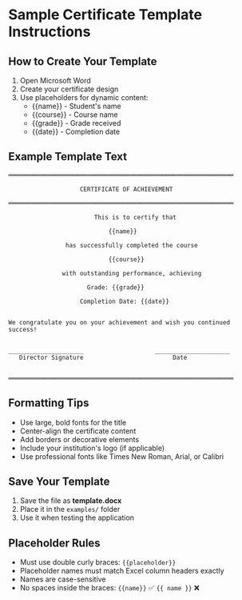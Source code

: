 # Sample Certificate Template Instructions

## How to Create Your Template

1. Open Microsoft Word
2. Create your certificate design
3. Use placeholders for dynamic content:
   - {{name}} - Student's name
   - {{course}} - Course name
   - {{grade}} - Grade received
   - {{date}} - Completion date

## Example Template Text

```
═══════════════════════════════════════════════════════════════

                    CERTIFICATE OF ACHIEVEMENT

═══════════════════════════════════════════════════════════════

                        This is to certify that

                            {{name}}

                has successfully completed the course

                            {{course}}

               with outstanding performance, achieving

                      Grade: {{grade}}

                    Completion Date: {{date}}


We congratulate you on your achievement and wish you continued success!


_____________________                    _____________________
   Director Signature                         Date


═══════════════════════════════════════════════════════════════
```

## Formatting Tips

- Use large, bold fonts for the title
- Center-align the certificate content
- Add borders or decorative elements
- Include your institution's logo (if applicable)
- Use professional fonts like Times New Roman, Arial, or Calibri

## Save Your Template

1. Save the file as **template.docx**
2. Place it in the `examples/` folder
3. Use it when testing the application

## Placeholder Rules

- Must use double curly braces: `{{placeholder}}`
- Placeholder names must match Excel column headers exactly
- Names are case-sensitive
- No spaces inside the braces: `{{name}}` ✅ `{{ name }}` ❌

